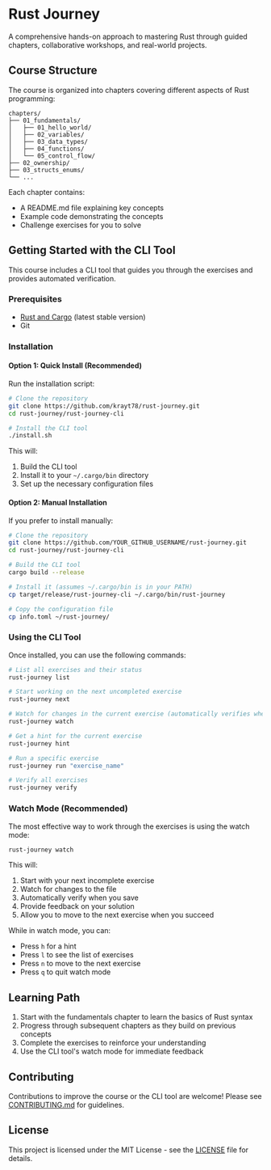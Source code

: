 # Rust Journey

A comprehensive hands-on approach to mastering Rust through guided chapters, collaborative workshops, and real-world projects.

## Course Structure

The course is organized into chapters covering different aspects of Rust programming:

```
chapters/
├── 01_fundamentals/
│   ├── 01_hello_world/
│   ├── 02_variables/
│   ├── 03_data_types/
│   ├── 04_functions/
│   └── 05_control_flow/
├── 02_ownership/
├── 03_structs_enums/
└── ...
```

Each chapter contains:
- A README.md file explaining key concepts
- Example code demonstrating the concepts
- Challenge exercises for you to solve

## Getting Started with the CLI Tool

This course includes a CLI tool that guides you through the exercises and provides automated verification.

### Prerequisites

- [Rust and Cargo](https://www.rust-lang.org/tools/install) (latest stable version)
- Git

### Installation

#### Option 1: Quick Install (Recommended)

Run the installation script:

```bash
# Clone the repository
git clone https://github.com/krayt78/rust-journey.git
cd rust-journey/rust-journey-cli

# Install the CLI tool
./install.sh
```

This will:
1. Build the CLI tool
2. Install it to your `~/.cargo/bin` directory
3. Set up the necessary configuration files

#### Option 2: Manual Installation

If you prefer to install manually:

```bash
# Clone the repository
git clone https://github.com/YOUR_GITHUB_USERNAME/rust-journey.git
cd rust-journey/rust-journey-cli

# Build the CLI tool
cargo build --release

# Install it (assumes ~/.cargo/bin is in your PATH)
cp target/release/rust-journey-cli ~/.cargo/bin/rust-journey

# Copy the configuration file
cp info.toml ~/rust-journey/
```

### Using the CLI Tool

Once installed, you can use the following commands:

```bash
# List all exercises and their status
rust-journey list

# Start working on the next uncompleted exercise
rust-journey next

# Watch for changes in the current exercise (automatically verifies when you save)
rust-journey watch

# Get a hint for the current exercise
rust-journey hint

# Run a specific exercise
rust-journey run "exercise_name"

# Verify all exercises
rust-journey verify
```

### Watch Mode (Recommended)

The most effective way to work through the exercises is using the watch mode:

```bash
rust-journey watch
```

This will:
1. Start with your next incomplete exercise
2. Watch for changes to the file
3. Automatically verify when you save
4. Provide feedback on your solution
5. Allow you to move to the next exercise when you succeed

While in watch mode, you can:
- Press `h` for a hint
- Press `l` to see the list of exercises
- Press `n` to move to the next exercise
- Press `q` to quit watch mode

## Learning Path

1. Start with the fundamentals chapter to learn the basics of Rust syntax
2. Progress through subsequent chapters as they build on previous concepts
3. Complete the exercises to reinforce your understanding
4. Use the CLI tool's watch mode for immediate feedback

## Contributing

Contributions to improve the course or the CLI tool are welcome! Please see [CONTRIBUTING.md](CONTRIBUTING.md) for guidelines.

## License

This project is licensed under the MIT License - see the [LICENSE](LICENSE) file for details.